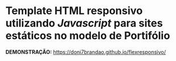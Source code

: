 # Template HTML responsivo utilizando *Javascript* para sites estáticos no modelo de Portifólio

**DEMONSTRAÇÃO:** https://doni7brandao.github.io/flexresponsivo/

